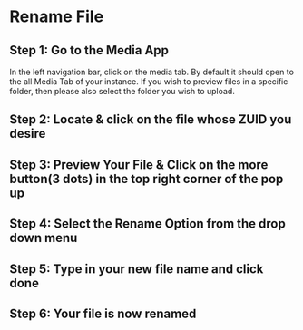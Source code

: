 # Rename File



## Step 1: Go to the Media App

In the left navigation bar, click on the media tab. By default it should open to the all Media Tab of your instance. If you wish to preview files in a specific folder, then please also select the folder you wish to upload.

## Step 2: Locate & click on the file whose ZUID you desire

## Step 3: Preview Your File & Click on the more button(3 dots) in the top right corner of the pop up

## Step 4: Select the Rename Option from the drop down menu

## Step 5: Type in your new file name and click done



## Step 6:  Your file is now renamed
